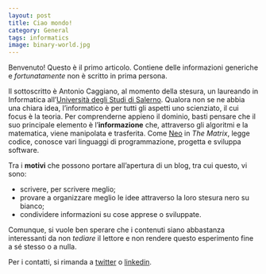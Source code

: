 ```yaml
---
layout: post
title: Ciao mondo!
category: General
tags: informatics
image: binary-world.jpg
---
```

Benvenuto! Questo è il primo articolo. Contiene delle informazioni generiche e *fortunatamente* non è scritto in prima persona.

Il sottoscritto è Antonio Caggiano, al momento della stesura, un laureando in Informatica all’[Università degli Studi di Salerno](https://web.unisa.it/home). Qualora non se ne abbia una chiara idea, l’informatico è per tutti gli aspetti uno scienziato, il cui focus è la teoria. Per comprenderne appieno il dominio, basti pensare che il suo principale elemento è l’**informazione** che, attraverso gli algoritmi e la matematica, viene manipolata e trasferita. Come [Neo](https://it.wikipedia.org/wiki/Neo_%28personaggio%29) in *The Matrix*, legge codice, conosce vari linguaggi di programmazione, progetta e sviluppa software.

<div id="c-container">
<canvas id="c" height="158" width="660"></canvas>
</div>

Tra i **motivi** che possono portare all’apertura di un blog, tra cui questo, vi sono:

- scrivere, per scrivere meglio;
- provare a organizzare meglio le idee attraverso la loro stesura nero su bianco;
- condividere informazioni su cose apprese o sviluppate.

Comunque, si vuole ben sperare che i contenuti siano abbastanza interessanti da non *tediare* il lettore e non rendere questo esperimento fine a sé stesso o a nulla.

Per i contatti, si rimanda a [twitter](https://twitter.com/Fahien) o [linkedin](https://www.linkedin.com/in/antoniocaggiano).
<script type="text/javascript" src="{{ site.github.url }}/static/js/rain.js"></script>
